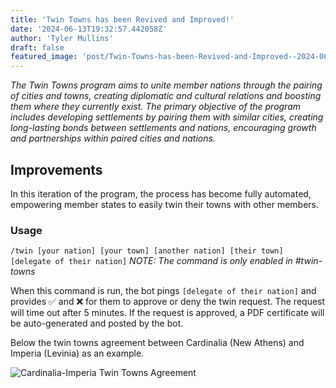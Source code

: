 ```yaml
---
title: 'Twin Towns has been Revived and Improved!'
date: '2024-06-13T19:32:57.442058Z'
author: 'Tyler Mullins'
draft: false
featured_image: 'post/Twin-Towns-has-been-Revived-and-Improved--2024-06-13-19-32-57.442058/culver_city_sign.jpg'
---
```

*The Twin Towns program aims to unite member nations through the pairing of cities and towns, creating diplomatic and cultural relations and boosting them where they currently exist. The primary objective of the program includes developing settlements by pairing them with similar cities, creating long-lasting bonds between settlements and nations, encouraging growth and partnerships within paired cities and nations.*
## Improvements
In this iteration of the program, the process has become fully automated, empowering member states to easily twin their towns with other members. 
### Usage
`/twin [your nation] [your town] [another nation] [their town] [delegate of their nation]`
*NOTE: The command is only enabled  in #twin-towns*

When this command is run, the bot pings `[delegate of their nation]` and provides ✅ and ❌ for them to approve or deny the twin request. The request will time out after 5 minutes.
If the request is approved, a PDF certificate will be auto-generated and posted by the bot. 

Below the twin towns agreement between Cardinalia (New Athens) and Imperia (Levinia) as an example.

![Cardinalia-Imperia Twin Towns Agreement](https://cdn.discordapp.com/attachments/838803218590728192/1250891596220731453/New_Athens-Cardinalia_Levinia-Imperia.jpg?ex=666c9714&is=666b4594&hm=fe03e38caf4ef136b30eaad80108aaf1007d5500336d1f00b0b1950e39f87c9d&)

